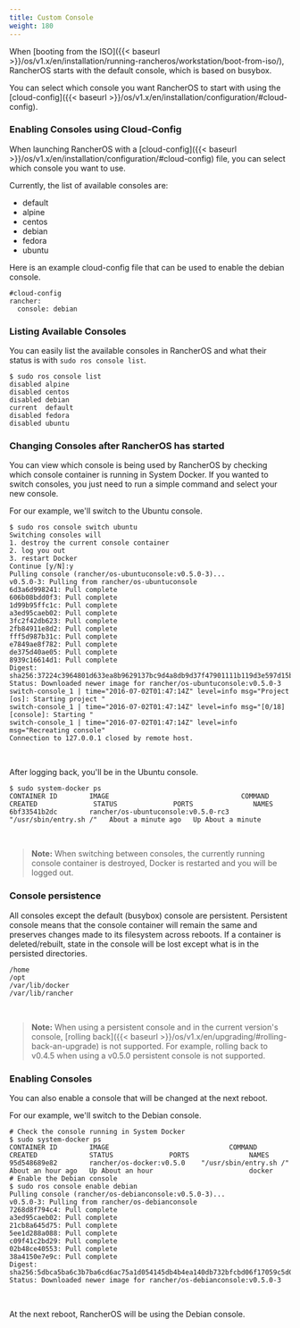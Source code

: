 ```yaml
---
title: Custom Console
weight: 180
---
```


When [booting from the ISO]({{< baseurl >}}/os/v1.x/en/installation/running-rancheros/workstation/boot-from-iso/), RancherOS starts with the default console, which is based on busybox.

You can select which console you want RancherOS to start with using the [cloud-config]({{< baseurl >}}/os/v1.x/en/installation/configuration/#cloud-config).

### Enabling Consoles using Cloud-Config

When launching RancherOS with a [cloud-config]({{< baseurl >}}/os/v1.x/en/installation/configuration/#cloud-config) file, you can select which console you want to use.

Currently, the list of available consoles are:

* default
* alpine
* centos
* debian
* fedora
* ubuntu

Here is an example cloud-config file that can be used to enable the debian console.

```
#cloud-config
rancher:
  console: debian
```

### Listing Available Consoles

You can easily list the available consoles in RancherOS and what their status is with `sudo ros console list`.

```
$ sudo ros console list
disabled alpine
disabled centos
disabled debian
current  default
disabled fedora
disabled ubuntu
```

### Changing Consoles after RancherOS has started

You can view which console is being used by RancherOS by checking which console container is running in System Docker. If you wanted to switch consoles, you just need to run a simple command and select your new console.

For our example, we'll switch to the Ubuntu console.

```
$ sudo ros console switch ubuntu
Switching consoles will
1. destroy the current console container
2. log you out
3. restart Docker
Continue [y/N]:y
Pulling console (rancher/os-ubuntuconsole:v0.5.0-3)...
v0.5.0-3: Pulling from rancher/os-ubuntuconsole
6d3a6d998241: Pull complete
606b08bdd0f3: Pull complete
1d99b95ffc1c: Pull complete
a3ed95caeb02: Pull complete
3fc2f42db623: Pull complete
2fb84911e8d2: Pull complete
fff5d987b31c: Pull complete
e7849ae8f782: Pull complete
de375d40ae05: Pull complete
8939c16614d1: Pull complete
Digest: sha256:37224c3964801d633ea8b9629137bc9d4a8db9d37f47901111b119d3e597d15b
Status: Downloaded newer image for rancher/os-ubuntuconsole:v0.5.0-3
switch-console_1 | time="2016-07-02T01:47:14Z" level=info msg="Project [os]: Starting project "
switch-console_1 | time="2016-07-02T01:47:14Z" level=info msg="[0/18] [console]: Starting "
switch-console_1 | time="2016-07-02T01:47:14Z" level=info msg="Recreating console"
Connection to 127.0.0.1 closed by remote host.
```

<br>

After logging back, you'll be in the Ubuntu console.

```
$ sudo system-docker ps
CONTAINER ID        IMAGE                                 COMMAND                  CREATED              STATUS              PORTS               NAMES
6bf33541b2dc        rancher/os-ubuntuconsole:v0.5.0-rc3   "/usr/sbin/entry.sh /"   About a minute ago   Up About a minute
```

<br>

> **Note:** When switching between consoles, the currently running console container is destroyed, Docker is restarted and you will be logged out.

### Console persistence

All consoles except the default (busybox) console are persistent. Persistent console means that the console container will remain the same and preserves changes made to its filesystem across reboots. If a container is deleted/rebuilt, state in the console will be lost except what is in the persisted directories.

```
/home
/opt
/var/lib/docker
/var/lib/rancher
```

<br>

> **Note:** When using a persistent console and in the current version's console, [rolling back]({{< baseurl >}}/os/v1.x/en/upgrading/#rolling-back-an-upgrade) is not supported. For example, rolling back to v0.4.5 when using a v0.5.0 persistent console is not supported.

### Enabling Consoles

You can also enable a console that will be changed at the next reboot.

For our example, we'll switch to the Debian console.

```
# Check the console running in System Docker
$ sudo system-docker ps
CONTAINER ID        IMAGE                              COMMAND                  CREATED             STATUS              PORTS               NAMES
95d548689e82        rancher/os-docker:v0.5.0    "/usr/sbin/entry.sh /"   About an hour ago   Up About an hour                        docker
# Enable the Debian console
$ sudo ros console enable debian
Pulling console (rancher/os-debianconsole:v0.5.0-3)...
v0.5.0-3: Pulling from rancher/os-debianconsole
7268d8f794c4: Pull complete
a3ed95caeb02: Pull complete
21cb8a645d75: Pull complete
5ee1d288a088: Pull complete
c09f41c2bd29: Pull complete
02b48ce40553: Pull complete
38a4150e7e9c: Pull complete
Digest: sha256:5dbca5ba6c3b7ba6cd6ac75a1d054145db4b4ea140db732bfcbd06f17059c5d0
Status: Downloaded newer image for rancher/os-debianconsole:v0.5.0-3
```

<br>

At the next reboot, RancherOS will be using the Debian console.
